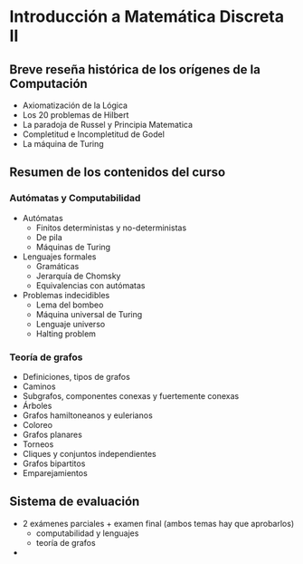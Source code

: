 # Introducción a Matemática Discreta II

## Breve reseña histórica de los orígenes de la Computación

- Axiomatización de la Lógica
- Los 20 problemas de Hilbert
- La paradoja de Russel y Principia Matematica
- Completitud e Incompletitud de Godel
- La máquina de Turing

## Resumen de los contenidos del curso

### Autómatas y Computabilidad

- Autómatas
  - Finitos deterministas y no-deterministas
  - De pila
  - Máquinas de Turing
- Lenguajes formales
  - Gramáticas 
  - Jerarquía de Chomsky
  - Equivalencias con autómatas
- Problemas indecidibles
  - Lema del bombeo
  - Máquina universal de Turing
  - Lenguaje universo
  - Halting problem

 ### Teoría de grafos

- Definiciones, tipos de grafos
- Caminos
- Subgrafos, componentes conexas y fuertemente conexas
- Árboles
- Grafos hamiltoneanos y eulerianos
- Coloreo
- Grafos planares
- Torneos
- Cliques y conjuntos independientes
- Grafos bipartitos
- Emparejamientos

## Sistema de evaluación

- 2 exámenes parciales + examen final (ambos temas hay que aprobarlos)
  - computabilidad y lenguajes
  - teoría de grafos
- 
